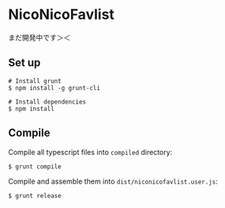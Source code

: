 # NicoNicoFavlist

まだ開発中です＞＜

## Set up

    # Install grunt
    $ npm install -g grunt-cli

    # Install dependencies
    $ npm install

## Compile

Compile all typescript files into `compiled` directory:

    $ grunt compile

Compile and assemble them into `dist/niconicofavlist.user.js`:

    $ grunt release


